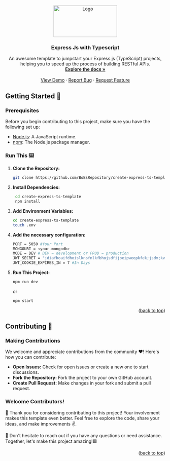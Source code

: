 <a name="readme-top"></a>

<br />
<div align="center">
  <a href="https://github.com/BoBsRepository/create-express-ts-template">
    <img src="https://repository-images.githubusercontent.com/162537377/9c807700-9828-11ea-8a3b-47411956130e" alt="Logo" width="200" height="100">
  </a>

  <h3 align="center">Express Js with Typescript</h3>

  <p align="center">
    An awesome template to jumpstart your Express.js (TypeScript) projects, helping you to speed up the process of building RESTful APIs.
    <br />
    <a href="https://github.com/BoBsRepository/create-express-ts-template"><strong>Explore the docs »</strong></a>
    <br />
    <br />
    <a href="https://create-expresss-ts.vercel.app">View Demo</a>
    ·
    <a href="https://github.com/BoBsRepository/create-express-ts-template/issues">Report Bug</a>
    ·
    <a href="https://github.com/BoBsRepository/create-express-ts-template/issues">Request Feature</a>
  </p>
</div>


## Getting Started 🚀

### Prerequisites
Before you begin contributing to this project, make sure you have the following set up:

- [Node.js](https://nodejs.org/): A JavaScript runtime.
- [npm](https://www.npmjs.com/): The Node.js package manager.

### Run This ⌨️

1. **Clone the Repository:**
   ```bash
   git clone https://github.com/BoBsRepository/create-express-ts-template.git
   ```
2. **Install Dependencies:**
   ```bash
    cd create-express-ts-template
    npm install
   ```
3. **Add Environment Variables:**
   ```bash
   cd create-express-ts-template
   touch .env
   ```
4. **Add the necessary configuration:**
   ```bash
   PORT = 5050 #Your Port 
   MONGOURI = <your-mongodb>
   MODE = DEV # DEV = development or PROD = production
   JWT_SECRET = "jdiafhoaifdhoislknsfnlkfbhojsdfijoeipweopkfek;jsdm;kvm;cvkjvjpisdv" # Your Secret
   JWT_COOKIE_EXPIRES_IN = 7 #In Days
   ```
5. **Run This Project:**
   ```bash
   npm run dev
   ```
   or
   
   ```bash
   npm start
   ```

   <p align="right">(<a href="#readme-top">back to top</a>)</p>
## Contributing 🌟   
### Making Contributions

We welcome and appreciate contributions from the community ❤️! Here's how you can contribute:

- **Open Issues:** Check for open issues or create a new one to start discussions.
- **Fork the Repository:** Fork the project to your own GitHub account.
- **Create Pull Request:** Make changes in your fork and submit a pull request.

### Welcome Contributors!

🚀 Thank you for considering contributing to this project! Your involvement makes this template even better. Feel free to explore the code, share your ideas, and make improvements ✌️.

🌟 Don't hesitate to reach out if you have any questions or need assistance. Together, let's make this project amazing!🟩

<p align="right">(<a href="#readme-top">back to top</a>)</p>






